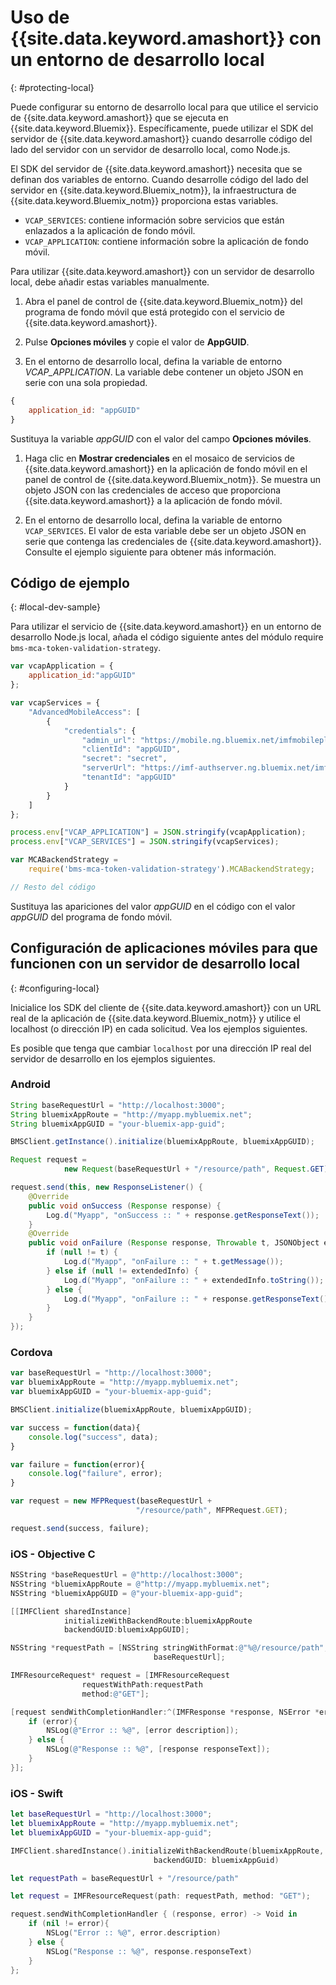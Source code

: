 # Uso de {{site.data.keyword.amashort}} con un entorno de desarrollo local
{: #protecting-local}

Puede configurar su entorno de desarrollo local para que utilice el servicio de {{site.data.keyword.amashort}} que se ejecuta en {{site.data.keyword.Bluemix}}. Específicamente, puede utilizar el SDK del servidor de {{site.data.keyword.amashort}} cuando desarrolle código del lado del servidor con un servidor de desarrollo local, como Node.js.

El SDK del servidor de {{site.data.keyword.amashort}} necesita que se definan dos variables de entorno. Cuando desarrolle código del lado del servidor en {{site.data.keyword.Bluemix_notm}}, la infraestructura de {{site.data.keyword.Bluemix_notm}} proporciona estas variables. 

* `VCAP_SERVICES`: contiene información sobre servicios que están enlazados a la aplicación de fondo móvil. 
* `VCAP_APPLICATION`: contiene información sobre la aplicación de fondo móvil. 

Para utilizar {{site.data.keyword.amashort}} con un servidor de desarrollo local, debe añadir estas variables manualmente. 

1. Abra el panel de control de {{site.data.keyword.Bluemix_notm}} del programa de fondo móvil que está protegido con el servicio de {{site.data.keyword.amashort}}.

1. Pulse **Opciones móviles** y copie el valor de **AppGUID**. 

1. En el entorno de desarrollo local, defina la variable de entorno *VCAP_APPLICATION*. La variable debe contener un objeto JSON en serie con una sola propiedad.
```JavaScript
{
    application_id: "appGUID"
}
```
Sustituya la variable *appGUID* con el valor del campo **Opciones móviles**.

1. Haga clic en **Mostrar credenciales** en el mosaico de servicios de {{site.data.keyword.amashort}} en la aplicación de fondo móvil en el panel de control de {{site.data.keyword.Bluemix_notm}}. Se muestra un objeto JSON con las credenciales de acceso que proporciona {{site.data.keyword.amashort}} a la aplicación de fondo móvil. 

1. En el entorno de desarrollo local, defina la variable de entorno `VCAP_SERVICES`. El valor de esta variable debe ser un objeto JSON en serie que contenga las credenciales de {{site.data.keyword.amashort}}. Consulte el ejemplo siguiente para obtener más información. 

## Código de ejemplo
{: #local-dev-sample}

Para utilizar el servicio de {{site.data.keyword.amashort}} en un entorno de desarrollo Node.js local, añada el código siguiente antes del módulo require `bms-mca-token-validation-strategy`. 

```JavaScript
var vcapApplication = {
	application_id:"appGUID"
};

var vcapServices = {
	"AdvancedMobileAccess": [
		{
			"credentials": {
				"admin_url": "https://mobile.ng.bluemix.net/imfmobileplatformdashboard/?appGuid=appGUID",
				"clientId": "appGUID",
				"secret": "secret",
				"serverUrl": "https://imf-authserver.ng.bluemix.net/imf-authserver",
				"tenantId": "appGUID"
			}
		}
	]
};

process.env["VCAP_APPLICATION"] = JSON.stringify(vcapApplication);
process.env["VCAP_SERVICES"] = JSON.stringify(vcapServices);

var MCABackendStrategy =
	require('bms-mca-token-validation-strategy').MCABackendStrategy;

// Resto del código
```
Sustituya las apariciones del valor *appGUID* en el código con el valor *appGUID* del programa de fondo móvil. 


## Configuración de aplicaciones móviles para que funcionen con un servidor de desarrollo local
{: #configuring-local}

Inicialice los SDK del cliente de {{site.data.keyword.amashort}} con un URL real de la aplicación de {{site.data.keyword.Bluemix_notm}} y utilice el localhost (o dirección IP) en cada solicitud. Vea los ejemplos siguientes.

Es posible que tenga que cambiar `localhost` por una dirección IP real del servidor de desarrollo en los ejemplos siguientes.

### Android

```Java
String baseRequestUrl = "http://localhost:3000";
String bluemixAppRoute = "http://myapp.mybluemix.net";
String bluemixAppGUID = "your-bluemix-app-guid";

BMSClient.getInstance().initialize(bluemixAppRoute, bluemixAppGUID);

Request request =
			new Request(baseRequestUrl + "/resource/path", Request.GET);

request.send(this, new ResponseListener() {
	@Override
	public void onSuccess (Response response) {
		Log.d("Myapp", "onSuccess :: " + response.getResponseText());
	}
	@Override
	public void onFailure (Response response, Throwable t, JSONObject extendedInfo) {
		if (null != t) {
			Log.d("Myapp", "onFailure :: " + t.getMessage());
		} else if (null != extendedInfo) {
			Log.d("Myapp", "onFailure :: " + extendedInfo.toString());
		} else {
			Log.d("Myapp", "onFailure :: " + response.getResponseText());
		}
	}
});
```
### Cordova

```JavaScript
var baseRequestUrl = "http://localhost:3000";
var bluemixAppRoute = "http://myapp.mybluemix.net";
var bluemixAppGUID = "your-bluemix-app-guid";

BMSClient.initialize(bluemixAppRoute, bluemixAppGUID);

var success = function(data){
   	console.log("success", data);
}

var failure = function(error){
	console.log("failure", error);
}

var request = new MFPRequest(baseRequestUrl +
							"/resource/path", MFPRequest.GET);

request.send(success, failure);
```

### iOS - Objective C

```Objective-C
NSString *baseRequestUrl = @"http://localhost:3000";
NSString *bluemixAppRoute = @"http://myapp.mybluemix.net";
NSString *bluemixAppGUID = @"your-bluemix-app-guid";

[[IMFClient sharedInstance]
			initializeWithBackendRoute:bluemixAppRoute
			backendGUID:bluemixAppGUID];

NSString *requestPath = [NSString stringWithFormat:@"%@/resource/path",
								baseRequestUrl];

IMFResourceRequest* request = [IMFResourceRequest
				requestWithPath:requestPath
				method:@"GET"];

[request sendWithCompletionHandler:^(IMFResponse *response, NSError *error) {
	if (error){
		NSLog(@"Error :: %@", [error description]);
	} else {
		NSLog(@"Response :: %@", [response responseText]);
	}
}];
```

### iOS - Swift

```Swift
let baseRequestUrl = "http://localhost:3000";
let bluemixAppRoute = "http://myapp.mybluemix.net";
let bluemixAppGUID = "your-bluemix-app-guid";

IMFClient.sharedInstance().initializeWithBackendRoute(bluemixAppRoute,
	 							backendGUID: bluemixAppGuid)

let requestPath = baseRequestUrl + "/resource/path"

let request = IMFResourceRequest(path: requestPath, method: "GET");

request.sendWithCompletionHandler { (response, error) -> Void in
	if (nil != error){
		NSLog("Error :: %@", error.description)
	} else {
		NSLog("Response :: %@", response.responseText)
	}
};

```
